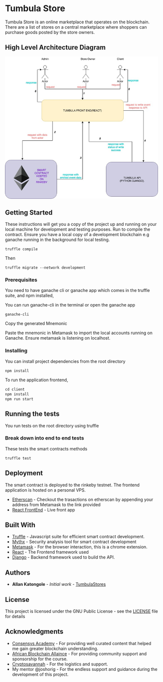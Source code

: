 # Tumbula Store
Tumbula Store is an online marketplace that operates on the blockchain. There are a list of stores on a central marketplace where shoppers can purchase goods posted by the store owners.

## High Level Architecture Diagram
![Image of HighlevelArchitecture](/images/TumbulaStore.jpg)

## Getting Started

These instructions will get you a copy of the project up and running on your local machine for development and testing purposes. Run to compile the contract. Ensure you have a local copy of a development blockchain e.g ganache running in the background for local testing.

```
truffle compile
```

Then

```
truffle migrate --network development
```

### Prerequisites

You need to have ganache cli or  ganache app which comes in the truffle suite, and npm installed,

You can run ganache-cli in the terminal or open the ganache app

```
ganache-cli
```

Copy the generated Mnemonic 

Paste the mnemonic in Metamask to import the local accounts running on Ganache. Ensure metamask is listening on localhost.

### Installing

You can install project dependencies from the root directory

```
npm install
```

To run the application frontend,

```
cd client
npm install
npm run start
```

## Running the tests

You run tests on the root directory using truffle

### Break down into end to end tests

These tests the smart contracts methods

```
truffle test
```

## Deployment

The smart contract is deployed to the rinkeby testnet. 
The frontend application is hosted on a personal VPS.
* [Etherscan](https://rinkeby.etherscan.io/address/0x114Ebc329d6cDD434091238C558DA19208a28B21) - Checkout the trasactions on etherscan by appending your address from Metamask to the link provided
* [React FrontEnd](http://tumbula.kapsonlabs.ml/admin) - Live front app


## Built With

* [Truffle](https://www.trufflesuite.com/) - Javascript suite for efficient smart contract development.
* [Mythx](https://mythx.io/) - Security analysis tool for smart contract development
* [Metamask](https://metamask.io/) - For the browser interaction, this is a chrome extension.
* [React](https://reactjs.org/) - The Frontend framework used
* [Django](https://www.djangoproject.com/) - Backend framework used to build the API.


## Authors

* **Allan Katongole** - *Initial work* - [TumbulaStores](https://github.com/KapsonLabs/tumbula)


## License

This project is licensed under the GNU Public License - see the [LICENSE](LICENSE) file for details

## Acknowledgments

* [Consensys Academy](https://consensys.net/academy/) - For providing well curated content that helped me gain greater blockchain understanding.
* [African Blockchain Allaince](https://afriblockchain.org/) - For providing community support and sponsorship for the course.
* [Cryptosavannah](https://cryptosavannah.com/) - For the logistics and support.
* My mentor @joshorig - For the endless support and guidance during the development of this project.

